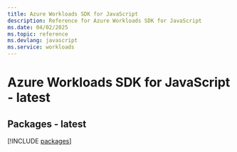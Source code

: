 ```yaml
---
title: Azure Workloads SDK for JavaScript
description: Reference for Azure Workloads SDK for JavaScript
ms.date: 04/02/2025
ms.topic: reference
ms.devlang: javascript
ms.service: workloads
---
```

# Azure Workloads SDK for JavaScript - latest
## Packages - latest
[!INCLUDE [packages](workloads-index.md)]